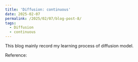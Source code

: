 ```yaml
---
title: 'Diffusion: continuous'
date: 2025-02-07
permalink: /2025/02/07/blog-post-8/
tags:
  - Diffusion
  - continuous
---
```


This blog mainly record my learning process of diffusion model. 








Reference:
